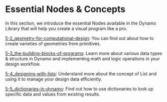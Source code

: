 # Essential Nodes & Concepts

In this section, we introduce the essential Nodes available in the Dynamo Library that will help you create a visual program like a pro.

[5-2\_geometry-for-computational-design](5-2\_geometry-for-computational-design/ "mention"): You can find out about how to create varieties of geometries from primitives.

[5-3\_the-building-blocks-of-programs](5-3\_the-building-blocks-of-programs/ "mention"): Learn more about various data types & structure in Dynamo and implementing math and logic operations in your design workflow.

[5-4\_designing-with-lists](5-4\_designing-with-lists/ "mention"): Understand more about the concept of List and using it to manage your design data efficiently.

[5-5\_dictionaries-in-dynamo](5-5\_dictionaries-in-dynamo/ "mention"): Find out how to use dictionaries to look up specific data and values from existing results.



